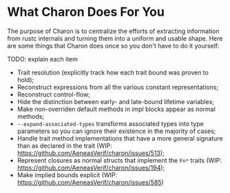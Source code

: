 # What Charon Does For You

The purpose of Charon is to centralize the efforts of extracting information from rustc internals
and turning them into a uniform and usable shape. Here are some things that Charon does once so you
don't have to do it yourself:

TODO: explain each item

- Trait resolution (explicitly track how each trait bound was proven to hold);
- Reconstruct expressions from all the various constant representations;
- Reconstruct control-flow;
- Hide the distinction between early- and late-bound lifetime variables;
- Make non-overriden default methods in impl blocks appear as normal methods;
- `--expand-associated-types` transforms associated types into type parameters so you can ignore
  their existence in the majority of cases;
- Handle trait method implementations that have a more general signature than as declared in the trait (WIP: https://github.com/AeneasVerif/charon/issues/513);
- Represent closures as normal structs that implement the `Fn*` traits (WIP: https://github.com/AeneasVerif/charon/issues/194);
- Make implied bounds explicit (WIP: https://github.com/AeneasVerif/charon/issues/585)
